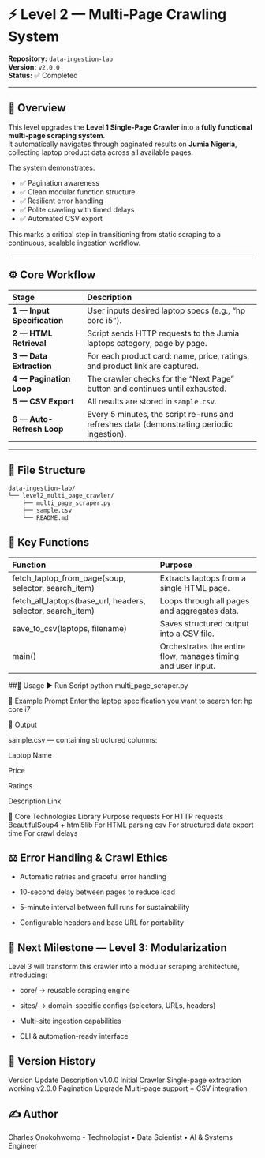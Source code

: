 # ⚡ Level 2 — Multi-Page Crawling System  
**Repository:** `data-ingestion-lab`  
**Version:** `v2.0.0`  
**Status:** ✅ Completed  

---

## 🚀 Overview  
This level upgrades the **Level 1 Single-Page Crawler** into a **fully functional multi-page scraping system**.  
It automatically navigates through paginated results on **Jumia Nigeria**, collecting laptop product data across all available pages.

The system demonstrates:  
- ✅ Pagination awareness  
- ✅ Clean modular function structure  
- ✅ Resilient error handling  
- ✅ Polite crawling with timed delays  
- ✅ Automated CSV export  

This marks a critical step in transitioning from static scraping to a continuous, scalable ingestion workflow.

---

## ⚙️ Core Workflow  

| Stage | Description |
|:------|:-------------|
| **1 — Input Specification** | User inputs desired laptop specs (e.g., “hp core i5”). |
| **2 — HTML Retrieval** | Script sends HTTP requests to the Jumia laptops category, page by page. |
| **3 — Data Extraction** | For each product card: name, price, ratings, and product link are captured. |
| **4 — Pagination Loop** | The crawler checks for the “Next Page” button and continues until exhausted. |
| **5 — CSV Export** | All results are stored in `sample.csv`. |
| **6 — Auto-Refresh Loop** | Every 5 minutes, the script re-runs and refreshes data (demonstrating periodic ingestion). |

---

## 🧩 File Structure  

```bash
data-ingestion-lab/
└── level2_multi_page_crawler/
    ├── multi_page_scraper.py
    ├── sample.csv
    └── README.md
```

## 🧠 Key Functions
|Function | Purpose
|:------|:-------------|
|fetch_laptop_from_page(soup, selector, search_item) | Extracts laptops from a single HTML page.|
|fetch_all_laptops(base_url, headers, selector, search_item) | Loops through all pages and aggregates data.|
|save_to_csv(laptops, filename) | Saves structured output into a CSV file.|
|main() | Orchestrates the entire flow, manages timing and user input.|

##🧪 Usage
▶ Run Script
python multi_page_scraper.py

💬 Example Prompt
Enter the laptop specification you want to search for: hp core i7

📄 Output

sample.csv — containing structured columns:

Laptop Name

Price

Ratings

Description Link

🧱 Core Technologies
Library	Purpose
requests	For HTTP requests
BeautifulSoup4 + html5lib	For HTML parsing
csv	For structured data export
time	For crawl delays

## ⚖️ Error Handling & Crawl Ethics

- Automatic retries and graceful error handling

- 10-second delay between pages to reduce load

- 5-minute interval between full runs for sustainability

- Configurable headers and base URL for portability

 
## 🌱 Next Milestone — Level 3: Modularization

Level 3 will transform this crawler into a modular scraping architecture, introducing:

- core/ → reusable scraping engine

- sites/ → domain-specific configs (selectors, URLs, headers)

- Multi-site ingestion capabilities

- CLI & automation-ready interface

## 🧭 Version History
Version	Update	Description
v1.0.0	Initial Crawler	Single-page extraction working
v2.0.0	Pagination Upgrade	Multi-page support + CSV integration 


## ✍️ Author

Charles Onokohwomo - Technologist • Data Scientist • AI & Systems Engineer 
